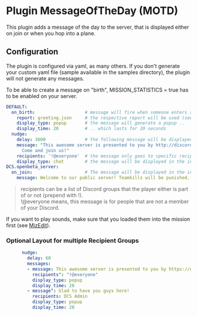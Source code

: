 # Plugin MessageOfTheDay (MOTD)
This plugin adds a message of the day to the server, that is displayed either on join or when you hop into a plane.

## Configuration
The plugin is configured via yaml, as many others. If you don't generate your custom yaml file (sample available in the 
samples directory), the plugin will not generate any messages.

To be able to create a message on "birth", MISSION_STATISTICS = true has to be enabled on your server.

```yaml
DEFAULT:
  on_birth:                   # message will fire when someone enters a plane
    report: greeting.json     # the respective report will be used (see Reporting Framework)
    display_type: popup       # the message will generate a popup ..
    display_time: 20          # .. which lasts for 20 seconds
  nudge:
    delay: 3600               # the following message will be displayed every 3600 seconds (1h)
    message: "This awesome server is presented to you by http://discord.gg/myfancylink.\n
      Come and join us!"
    recipients: '!@everyone'  # the message only goes to specific recipients (see below)
    display_type: chat        # the message will be displayed in the in-game chat
DCS.openbeta_server:
  on_join:                    # The message will be displayed in the in-game chat on join of the server.
    message: Welcome to our public server! Teamkills will be punished.
```
> recipients can be a list of Discord groups that the player either is part of or not (prepend with !).<br>
> !@everyone means, this message is for people that are not a member of your Discord.

If you want to play sounds, make sure that you loaded them into the mission first (see [MizEdit](../../extensions/MizEdit.md)).

### Optional Layout for multiple Recipient Groups
```yaml
      nudge:
        delay: 60
        messages:
        - message: This awesome server is presented to you by https://discord.gg/myfancylink.\nCome and join us!
          recipients": "!@everyone"
          display_type: popup
          display_time: 20
        - message": Glad to have you guys here!
          recipients: DCS Admin
          display_type: popup
          display_time: 20
```
